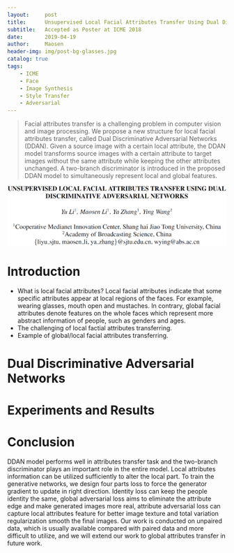 ```yaml
---
layout:     post
title:      Unsupervised Local Facial Attributes Transfer Using Dual Discriminative Adversarial Networks
subtitle:   Accepted as Poster at ICME 2018
date:       2019-04-19
author:     Maosen
header-img: img/post-bg-glasses.jpg
catalog: true
tags:
    - ICME
    - Face
    - Image Synthesis
    - Style Transfer
    - Adversarial
---
```

>Facial attributes transfer is a challenging problem in computer vision and image processing. We propose a new structure for local facial attributes transfer, called Dual Discriminative Adversarial Networks (DDAN). Given a source image with a certain local attribute, the DDAN model transforms source images with a certain attribute to target images without the same attribute while keeping the other attributes unchanged. A two-branch discriminator is introduced in the proposed DDAN model to simultaneously represent local and global features. 

![](https://github.com/limaosen0/limaosen0.github.io/blob/master/img_post/icme_2018_title.png)
# Introduction
- What is local facial attributes? Local facial attributes indicate that some specific attributes appear at local regions of the faces. For example, wearing glasses, mouth open and mustaches. In contrary, global facial attributes denote features on the whole faces which represent more abstract information of people, such as genders and ages. 
- The challenging of local factial attributes transferring.
- Example of global/local facial attributes transferring.

# Dual Discriminative Adversarial Networks

# Experiments and Results

# Conclusion
DDAN model performs well in attributes transfer task and the two-branch discriminator plays an important role in the entire model. Local attributes information can be utilized sufficiently to alter the local part. To train the generative networks, we design four parts loss to force the generator gradient to update in right direction. Identity loss can keep the people identity the same, global adversarial loss aims to eliminate the attribute edge and make generated images more real, attribute adversarial loss can capture local attributes feature for better image texture and total variation regularization smooth the final images. Our work is conducted on unpaired data, which is usually available compared with paired data and more difficult to utilize, and we will extend our work to global attributes transfer in future work.
